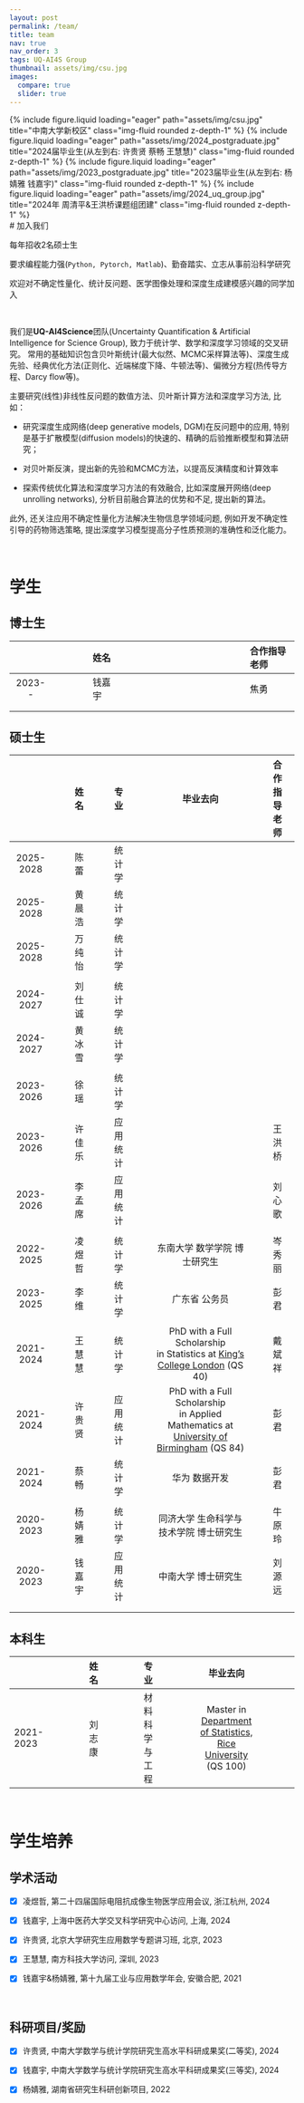 ```yaml
---
layout: post
permalink: /team/
title: team
nav: true
nav_order: 3
tags: UQ-AI4S Group
thumbnail: assets/img/csu.jpg
images:
  compare: true
  slider: true
---
```


<swiper-container keyboard="true" navigation="true" pagination="true" pagination-clickable="true" pagination-dynamic-bullets="true" rewind="true">
  <swiper-slide>{% include figure.liquid loading="eager" path="assets/img/csu.jpg" title="中南大学新校区" class="img-fluid rounded z-depth-1" %}</swiper-slide>
  <swiper-slide>{% include figure.liquid loading="eager" path="assets/img/2024_postgraduate.jpg" title="2024届毕业生(从左到右: 许贵贤 蔡畅 王慧慧)" class="img-fluid rounded z-depth-1" %}</swiper-slide>
  <swiper-slide>{% include figure.liquid loading="eager" path="assets/img/2023_postgraduate.jpg" title="2023届毕业生(从左到右: 杨婧雅 钱嘉宇)" class="img-fluid rounded z-depth-1" %}</swiper-slide>
  <swiper-slide>{% include figure.liquid loading="eager" path="assets/img/2024_uq_group.jpg" title="2024年 周清平&王洪桥课题组团建" class="img-fluid rounded z-depth-1" %}</swiper-slide>
</swiper-container>

<br>
# 加入我们

每年招收2名硕士生 <!-- (**2025年名额已满**) -->

要求编程能力强(`Python, Pytorch, Matlab`)、勤奋踏实、立志从事前沿科学研究

欢迎对不确定性量化、统计反问题、医学图像处理和深度生成建模感兴趣的同学加入

<br>

我们是**UQ-AI4Science**团队(Uncertainty Quantification & Artificial Intelligence for Science Group),  致力于统计学、数学和深度学习领域的交叉研究。
常用的基础知识包含贝叶斯统计(最大似然、MCMC采样算法等)、深度生成先验、经典优化方法(正则化、近端梯度下降、牛顿法等)、偏微分方程(热传导方程、Darcy flow等)。

主要研究(线性)非线性反问题的数值方法、贝叶斯计算方法和深度学习方法, 比如：
- 研究深度生成网络(deep generative models,  DGM)在反问题中的应用,  特别是基于扩散模型(diffusion models)的快速的、精确的后验推断模型和算法研究；
  
- 对贝叶斯反演，提出新的先验和MCMC方法，以提高反演精度和计算效率

- 探索传统优化算法和深度学习方法的有效融合,  比如深度展开网络(deep unrolling networks),  分析目前融合算法的优势和不足, 提出新的算法。

此外,  还关注应用不确定性量化方法解决生物信息学领域问题,  例如开发不确定性引导的药物筛选策略,  提出深度学习模型提高分子性质预测的准确性和泛化能力。

<br>

# 学生
## 博士生

|   |     |     |     |     | 姓名  |     |     |     |     |  |     |     |     |     |   |     |     |     |     | 合作指导老师 |
|:---------:|------|------|------|------|:-----|------|------|------|------|:----|------|------|------|------|:--------------------------------------------------------------:|------|------|------|------|:--------------|
| 2023--     |   |     |     |     | 钱嘉宇 |      |     |     |     |  |      |     |     |     | |     |     |     |     | 焦勇         |
|  |   |     |     |     |  |      |     |     |     |  |      |     |     |     | |     |     |     |     |          |
|  |   |     |     |     |  |      |     |     |     |  |      |     |     |     | |     |     |     |     |          |

## 硕士生

|            |      |      |   姓名    |      |      |    专业    |      |      |                         毕业去向                          |      |      |   合作指导老师   |
|:----------:|------|------|:---------|------|------|:----------|------|------|:------------------------------------------------------------:|------|------|:----------------|
|   2025-2028   |      |      |   陈  蕾  |      |      |   统计学   |      |      |                                                                |      |      |                  |
|   2025-2028   |      |      |   黄晨浩   |      |      |   统计学   |      |      |                                                                |      |      |                  |
|   2025-2028   |      |      |   万纯怡   |      |      |   统计学   |      |      |                                                                |      |      |                  |
|            |      |      |           |      |      |            |      |      |                                                                |      |      |                  |
|   2024-2027   |      |      |   刘仕诚   |      |      |   统计学   |      |      |                                                                |      |      |                  |
|   2024-2027   |      |      |   黄冰雪   |      |      |   统计学   |      |      |                                                                |      |      |                  |
|            |      |      |           |      |      |            |      |      |                                                                |      |      |                  |
|   2023-2026   |      |      |   徐  瑶   |      |      |   统计学   |      |      |                                                                |      |      |                  |
|   2023-2026   |      |      |   许佳乐  |      |      |  应用统计  |      |      |                                                                |      |      |     王洪桥     |
|   2023-2026   |      |      |   李孟席  |      |      |  应用统计  |      |      |                                                                |      |      |     刘心歌     |
|            |      |      |           |      |      |            |      |      |                                                                |      |      |                  |
|   2022-2025   |      |      |   凌煜哲  |      |      |   统计学   |      |      |         东南大学 数学学院  博士研究生                                                 |      |      |      岑秀丽           |
|   2023-2025 |      |      |   李  维   |      |      |   统计学   |      |      |          广东省 公务员                                                     |      |      |      彭君      |
|            |      |      |           |      |      |            |      |      |                                                                |      |      |                  |
| 2021-2024  |      |      |   王慧慧  |      |      |   统计学   |      |      | PhD with a Full Scholarship <br> in Statistics at [King’s College London](https://www.kcl.ac.uk/mathematics) (QS 40) |      |      |     戴斌祥     |
| 2021-2024  |      |      |   许贵贤  |      |      |  应用统计  |      |      | PhD with a Full Scholarship <br> in Applied Mathematics at [ University of Birmingham](https://www.birmingham.ac.uk/schools/mathematics) (QS 84) |      |      |      彭君      |
| 2021-2024  |      |      |   蔡 畅    |      |      |   统计学   |      |      |                  华为 数据开发                          |      |      |      彭君      |
|            |      |      |           |      |      |            |      |      |                                                                |      |      |                  |
| 2020-2023  |      |      |   杨婧雅  |      |      |   统计学   |      |      |   同济大学 生命科学与技术学院  博士研究生         |      |      |     牛原玲     |
| 2020-2023  |      |      |   钱嘉宇  |      |      |  应用统计  |      |      |                  中南大学 博士研究生                   |      |      |     刘源远     |
|            |      |      |           |      |      |            |      |      |                                                                |      |      |                  |
|            |      |      |           |      |      |            |      |      |                                                                |      |      |                  |



## 本科生

|   |     |     |     |     | 姓名  |     |     |     |     | 专业 |     |     |     |     | 毕业去向 |     |     |     |     |
|:---------|------|------|------|------|:-----|------|------|------|------|:----|------|------|------|------|:--------------------------------------------------------------:|------|------|------|------|
| 2021-2023 |   |     |     |     | 刘志康 |      |     |     |     | 材料科学与工程 |      |     |     |     | Master in [Department of Statistics,  Rice University](https://statistics.rice.edu/) (QS 100) |     |     |     |     |

<br>

# 学生培养
## 学术活动

- [x] 凌煜哲, 第二十四届国际电阻抗成像生物医学应用会议, 浙江杭州, 2024

- [x] 钱嘉宇, 上海中医药大学交叉科学研究中心访问, 上海,  2024

- [x] 许贵贤, 北京大学研究生应用数学专题讲习班, 北京, 2023

- [x] 王慧慧, 南方科技大学访问, 深圳, 2023

- [x] 钱嘉宇&杨婧雅, 第十九届工业与应用数学年会, 安徽合肥, 2021

<br>

## 科研项目/奖励

- [x] 许贵贤, 中南大学数学与统计学院研究生高水平科研成果奖(二等奖),  2024

- [x] 钱嘉宇, 中南大学数学与统计学院研究生高水平科研成果奖(三等奖),  2024  

- [x] 杨婧雅, 湖南省研究生科研创新项目,  2022




